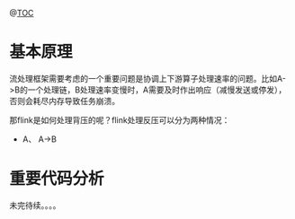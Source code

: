 @[TOC](flink背压处理)
# 基本原理
流处理框架需要考虑的一个重要问题是协调上下游算子处理速率的问题。比如A->B的一个处理链，B处理速率变慢时，A需要及时作出响应（减慢发送或停发），否则会耗尽内存导致任务崩溃。

那flink是如何处理背压的呢？flink处理反压可以分为两种情况：
- A、
A->B
# 重要代码分析


未完待续。。。。
